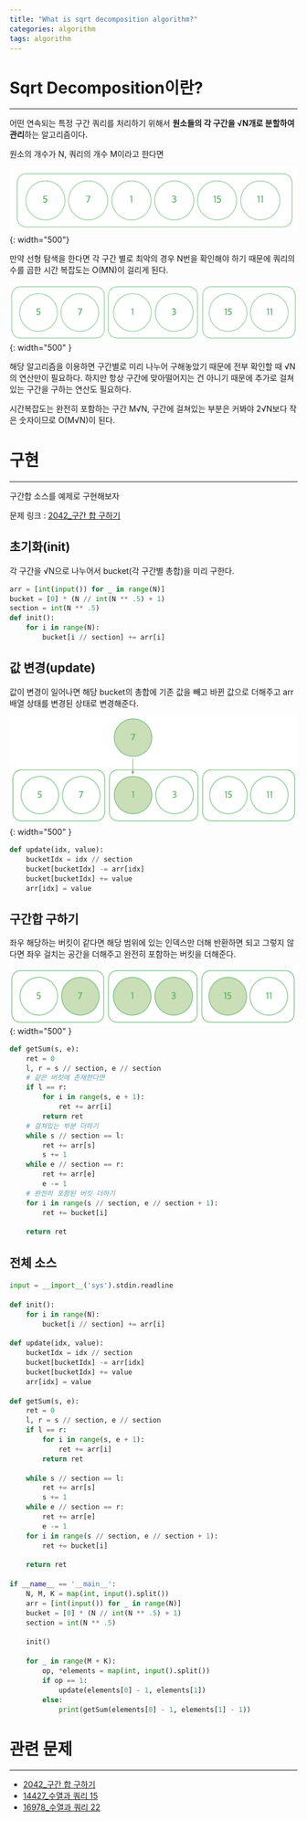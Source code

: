```yaml
---
title: "What is sqrt decomposition algorithm?"
categories: algorithm
tags: algorithm
---
```


# Sqrt Decomposition이란?

<hr>

어떤 연속되는 특정 구간 쿼리를 처리하기 위해서 **원소들의 각 구간을 √N개로 분할하여 관리**하는 알고리즘이다.

원소의 개수가 N, 쿼리의 개수 M이라고 한다면

![linear](/assets/postImages/SqrtDecomposition/linear.png){: width="500"}

만약 선형 탐색을 한다면 각 구간 별로 최악의 경우 N번을 확인해야 하기 때문에 쿼리의 수를 곱한 시간 복잡도는 O(MN)이 걸리게 된다.

![sqrt](/assets/postImages/SqrtDecomposition/sqrt.png){: width="500" }

해당 알고리즘을 이용하면 구간별로 미리 나누어 구해놓았기 때문에 전부 확인할 때 √N의 연산만이 필요하다. 하지만 항상 구간에 맞아떨어지는 건 아니기 때문에 추가로 걸쳐있는 구간을 구하는 연산도 필요하다.

시간복잡도는 완전히 포함하는 구간 M√N, 구간에 걸쳐있는 부분은 커봐야 2√N보다 작은 숫자이므로 O(M√N)이 된다. 

# 구현

<hr>

구간합 소스를 예제로 구현해보자

문제 링크 : [2042_구간 합 구하기](https://www.acmicpc.net/problem/2042)

## 초기화(init)

각 구간을 √N으로 나누어서 bucket(각 구간별 총합)을 미리 구한다. 

``` python
arr = [int(input()) for _ in range(N)]
bucket = [0] * (N // int(N ** .5) + 1)
section = int(N ** .5)
def init():
    for i in range(N):
        bucket[i // section] += arr[i]
```

## 값 변경(update)

값이 변경이 일어나면 해당 bucket의 총합에 기존 값을 빼고 바뀐 값으로 더해주고 arr 배열 상태를 변경된 상태로 변경해준다.

![update](/assets/postImages/SqrtDecomposition/update.png){: width="500" }

``` python
def update(idx, value):
    bucketIdx = idx // section
    bucket[bucketIdx] -= arr[idx]
    bucket[bucketIdx] += value
    arr[idx] = value
```

## 구간합 구하기

좌우 해당하는 버킷이 같다면 해당 범위에 있는 인덱스만 더해 반환하면 되고 그렇지 않다면 좌우 걸치는 공간을 더해주고 완전히 포함하는 버킷을 더해준다.

![getSum](/assets/postImages/SqrtDecomposition/getSum.png){: width="500" }

``` python
def getSum(s, e):
    ret = 0
    l, r = s // section, e // section
    # 같은 버킷에 존재한다면
    if l == r:
        for i in range(s, e + 1):
            ret += arr[i]
        return ret
    # 걸쳐있는 부분 더하기
    while s // section == l:
        ret += arr[s]
        s += 1
    while e // section == r:
        ret += arr[e]
        e -= 1
    # 완전히 포함된 버킷 더하기
    for i in range(s // section, e // section + 1):
        ret += bucket[i]

    return ret
```

## 전체 소스

``` python
input = __import__('sys').stdin.readline

def init():
    for i in range(N):
        bucket[i // section] += arr[i]

def update(idx, value):
    bucketIdx = idx // section
    bucket[bucketIdx] -= arr[idx]
    bucket[bucketIdx] += value
    arr[idx] = value
    
def getSum(s, e):
    ret = 0
    l, r = s // section, e // section
    if l == r:
        for i in range(s, e + 1):
            ret += arr[i]
        return ret

    while s // section == l:
        ret += arr[s]
        s += 1
    while e // section == r:
        ret += arr[e]
        e -= 1
    for i in range(s // section, e // section + 1):
        ret += bucket[i]

    return ret

if __name__ == '__main__':
    N, M, K = map(int, input().split())
    arr = [int(input()) for _ in range(N)]
    bucket = [0] * (N // int(N ** .5) + 1)
    section = int(N ** .5)

    init()

    for _ in range(M + K):
        op, *elements = map(int, input().split())
        if op == 1:
            update(elements[0] - 1, elements[1])
        else:
            print(getSum(elements[0] - 1, elements[1] - 1))
```

# 관련 문제

<hr>

- [2042_구간 합 구하기](https://www.acmicpc.net/problem/2042)
- [14427_수열과 쿼리 15](https://www.acmicpc.net/problem/14427)
- [16978_수열과 쿼리 22](https://www.acmicpc.net/problem/16978)